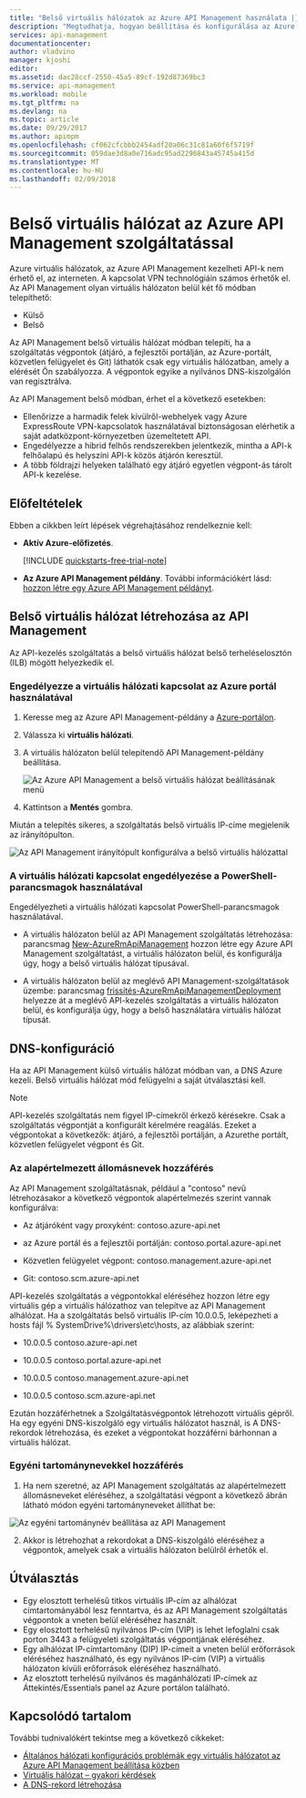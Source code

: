 ```yaml
---
title: "Belső virtuális hálózatok az Azure API Management használata |} Microsoft Docs"
description: "Megtudhatja, hogyan beállítása és konfigurálása az Azure API Management belső virtuális hálózaton"
services: api-management
documentationcenter: 
author: vladvino
manager: kjoshi
editor: 
ms.assetid: dac28ccf-2550-45a5-89cf-192d87369bc3
ms.service: api-management
ms.workload: mobile
ms.tgt_pltfrm: na
ms.devlang: na
ms.topic: article
ms.date: 09/29/2017
ms.author: apimpm
ms.openlocfilehash: cf062cfcbbb2454adf20a06c31c81a60f6f5719f
ms.sourcegitcommit: 059dae3d8a0e716adc95ad2296843a45745a415d
ms.translationtype: MT
ms.contentlocale: hu-HU
ms.lasthandoff: 02/09/2018
---
```

# <a name="using-azure-api-management-service-with-an-internal-virtual-network"></a>Belső virtuális hálózat az Azure API Management szolgáltatással
Azure virtuális hálózatok, az Azure API Management kezelheti API-k nem érhető el, az interneten. A kapcsolat VPN technológiáin számos érhetők el. Az API Management olyan virtuális hálózaton belül két fő módban telepíthető:
* Külső
* Belső


Az API Management belső virtuális hálózat módban telepíti, ha a szolgáltatás végpontok (átjáró, a fejlesztői portálján, az Azure-portált, közvetlen felügyelet és Git) láthatók csak egy virtuális hálózatban, amely a elérését Ön szabályozza. A végpontok egyike a nyilvános DNS-kiszolgálón van regisztrálva.

Az API Management belső módban, érhet el a következő esetekben:
* Ellenőrizze a harmadik felek kívülről-webhelyek vagy Azure ExpressRoute VPN-kapcsolatok használatával biztonságosan elérhetik a saját adatközpont-környezetben üzemeltetett API.
* Engedélyezze a hibrid felhős rendszerekben jelentkezik, mintha a API-k felhőalapú és helyszíni API-k közös átjárón keresztül.
* A több földrajzi helyeken található egy átjáró egyetlen végpont-ás tárolt API-k kezelése. 


## <a name="prerequisites"></a>Előfeltételek

Ebben a cikkben leírt lépések végrehajtásához rendelkeznie kell:

+ **Aktív Azure-előfizetés**.

    [!INCLUDE [quickstarts-free-trial-note](../../includes/quickstarts-free-trial-note.md)]

+ **Az Azure API Management példány**. További információkért lásd: [hozzon létre egy Azure API Management példányt](get-started-create-service-instance.md).

## <a name="enable-vpn"></a>Belső virtuális hálózat létrehozása az API Management
Az API-kezelés szolgáltatás a belső virtuális hálózat belső terheléselosztón (ILB) mögött helyezkedik el.

### <a name="enable-a-virtual-network-connection-using-the-azure-portal"></a>Engedélyezze a virtuális hálózati kapcsolat az Azure portál használatával

1. Keresse meg az Azure API Management-példány a [Azure-portálon](https://portal.azure.com/).
2. Válassza ki **virtuális hálózati**.
3. A virtuális hálózaton belül telepítendő API Management-példány beállítása.

    ![Az Azure API Management a belső virtuális hálózat beállításának menü][api-management-using-internal-vnet-menu]

4. Kattintson a **Mentés** gombra.

Miután a telepítés sikeres, a szolgáltatás belső virtuális IP-címe megjelenik az irányítópulton.

![Az API Management irányítópult konfigurálva a belső virtuális hálózattal][api-management-internal-vnet-dashboard]

### <a name="enable-a-virtual-network-connection-by-using-powershell-cmdlets"></a>A virtuális hálózati kapcsolat engedélyezése a PowerShell-parancsmagok használatával
Engedélyezheti a virtuális hálózati kapcsolat PowerShell-parancsmagok használatával.

* A virtuális hálózaton belül az API Management szolgáltatás létrehozása: parancsmag [New-AzureRmApiManagement](/powershell/module/azurerm.apimanagement/new-azurermapimanagement) hozzon létre egy Azure API Management szolgáltatást, a virtuális hálózaton belül, és konfigurálja úgy, hogy a belső virtuális hálózat típusával.

* A virtuális hálózaton belül az meglévő API Management-szolgáltatások üzembe: parancsmag [frissítés-AzureRmApiManagementDeployment](/powershell/module/azurerm.apimanagement/update-azurermapimanagementdeployment) helyezze át a meglévő API-kezelés szolgáltatás a virtuális hálózaton belül, és konfigurálja úgy, hogy a belső használatára virtuális hálózat típusát.

## <a name="apim-dns-configuration"></a>DNS-konfiguráció
Ha az API Management külső virtuális hálózat módban van, a DNS Azure kezeli. Belső virtuális hálózat mód felügyelni a saját útválasztási kell.

> [!NOTE]
> API-kezelés szolgáltatás nem figyel IP-címekről érkező kérésekre. Csak a szolgáltatás végpontját a konfigurált kérelmére reagálás. Ezeket a végpontokat a következők: átjáró, a fejlesztői portálján, a Azurethe portált, közvetlen felügyelet végpont és Git.

### <a name="access-on-default-host-names"></a>Az alapértelmezett állomásnevek hozzáférés
Az API Management szolgáltatásnak, például a "contoso" nevű létrehozásakor a következő végpontok alapértelmezés szerint vannak konfigurálva:

   * Az átjáróként vagy proxyként: contoso.azure-api.net

   * az Azure portál és a fejlesztői portálján: contoso.portal.azure-api.net

   * Közvetlen felügyelet végpont: contoso.management.azure-api.net

   * Git: contoso.scm.azure-api.net

API-kezelés szolgáltatás a végpontokkal eléréséhez hozzon létre egy virtuális gép a virtuális hálózathoz van telepítve az API Management alhálózat. Ha a szolgáltatás belső virtuális IP-cím 10.0.0.5, leképezheti a hosts fájl % SystemDrive%\drivers\etc\hosts, az alábbiak szerint:

   * 10.0.0.5     contoso.azure-api.net

   * 10.0.0.5     contoso.portal.azure-api.net

   * 10.0.0.5     contoso.management.azure-api.net

   * 10.0.0.5     contoso.scm.azure-api.net

Ezután hozzáférhetnek a Szolgáltatásvégpontok létrehozott virtuális gépről. Ha egy egyéni DNS-kiszolgáló egy virtuális hálózatot használ, is A DNS-rekordok létrehozása, és ezeket a végpontokat hozzáférni bárhonnan a virtuális hálózat. 

### <a name="access-on-custom-domain-names"></a>Egyéni tartománynevekkel hozzáférés

   1. Ha nem szeretné, az API Management szolgáltatás az alapértelmezett állomásneveket eléréséhez, a szolgáltatási végpont a következő ábrán látható módon egyéni tartományneveket állíthat be: 

   ![Az egyéni tartománynév beállítása az API Management][api-management-custom-domain-name]

   2. Akkor is létrehozhat a rekordokat a DNS-kiszolgáló eléréséhez a végpontok, amelyek csak a virtuális hálózaton belülről érhetők el.

## <a name="routing"></a> Útválasztás
+ Egy elosztott terhelésű titkos virtuális IP-cím az alhálózat címtartományából lesz fenntartva, és az API Management szolgáltatás végpontok a vneten belül eléréséhez használt.
+ Egy elosztott terhelésű nyilvános IP-cím (VIP) is lehet lefoglalni csak porton 3443 a felügyeleti szolgáltatás végpontjának eléréséhez.
+ Egy alhálózat IP-címtartomány (DIP) IP-címeit a vneten belül erőforrások eléréséhez használható, és egy nyilvános IP-cím (VIP) a virtuális hálózaton kívüli erőforrások eléréséhez használható.
+ Az elosztott terhelésű nyilvános és magánhálózati IP-címek az Áttekintés/Essentials panel az Azure portálon található.

## <a name="related-content"></a>Kapcsolódó tartalom
További tudnivalókért tekintse meg a következő cikkeket:
* [Általános hálózati konfigurációs problémák egy virtuális hálózatot az Azure API Management beállítása közben][Common network configuration problems]
* [Virtuális hálózat – gyakori kérdések](../virtual-network/virtual-networks-faq.md)
* [A DNS-rekord létrehozása](https://msdn.microsoft.com/en-us/library/bb727018.aspx)

[api-management-using-internal-vnet-menu]: ./media/api-management-using-with-internal-vnet/api-management-internal-vnet-menu.png
[api-management-internal-vnet-dashboard]: ./media/api-management-using-with-internal-vnet/api-management-internal-vnet-dashboard.png
[api-management-custom-domain-name]: ./media/api-management-using-with-internal-vnet/api-management-custom-domain-name.png

[Create API Management service]: get-started-create-service-instance.md
[Common network configuration problems]: api-management-using-with-vnet.md#network-configuration-issues

